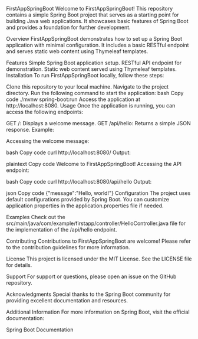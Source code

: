 FirstAppSpringBoot
Welcome to FirstAppSpringBoot! This repository contains a simple Spring Boot project that serves as a starting point for building Java web applications. It showcases basic features of Spring Boot and provides a foundation for further development.

Overview
FirstAppSpringBoot demonstrates how to set up a Spring Boot application with minimal configuration. It includes a basic RESTful endpoint and serves static web content using Thymeleaf templates.

Features
Simple Spring Boot application setup.
RESTful API endpoint for demonstration.
Static web content served using Thymeleaf templates.
Installation
To run FirstAppSpringBoot locally, follow these steps:

Clone this repository to your local machine.
Navigate to the project directory.
Run the following command to start the application:
bash
Copy code
./mvnw spring-boot:run
Access the application at http://localhost:8080.
Usage
Once the application is running, you can access the following endpoints:

GET /: Displays a welcome message.
GET /api/hello: Returns a simple JSON response.
Example:

Accessing the welcome message:

bash
Copy code
curl http://localhost:8080/
Output:

plaintext
Copy code
Welcome to FirstAppSpringBoot!
Accessing the API endpoint:

bash
Copy code
curl http://localhost:8080/api/hello
Output:

json
Copy code
{"message":"Hello, world!"}
Configuration
The project uses default configurations provided by Spring Boot. You can customize application properties in the application.properties file if needed.

Examples
Check out the src/main/java/com/example/firstapp/controller/HelloController.java file for the implementation of the /api/hello endpoint.

Contributing
Contributions to FirstAppSpringBoot are welcome! Please refer to the contribution guidelines for more information.

License
This project is licensed under the MIT License. See the LICENSE file for details.

Support
For support or questions, please open an issue on the GitHub repository.

Acknowledgments
Special thanks to the Spring Boot community for providing excellent documentation and resources.

Additional Information
For more information on Spring Boot, visit the official documentation:

Spring Boot Documentation
